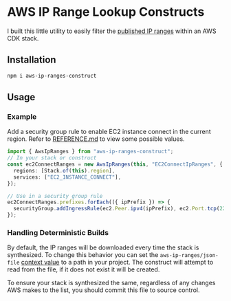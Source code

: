 # AWS IP Range Lookup Constructs

I built this little utility to easily filter the [published IP ranges](https://docs.aws.amazon.com/general/latest/gr/aws-ip-ranges.html) within an AWS CDK stack.

## Installation

```sh
npm i aws-ip-ranges-construct
```

## Usage

### Example

Add a security group rule to enable EC2 instance connect in the current region. Refer to [REFERENCE.md](./REFERENCE.md) to view some possible values.

```typescript
import { AwsIpRanges } from "aws-ip-ranges-construct";
// In your stack or construct
const ec2ConnectRanges = new AwsIpRanges(this, "EC2ConnectIpRanges", {
  regions: [Stack.of(this).region],
  services: ["EC2_INSTANCE_CONNECT"],
});

// Use in a security group rule
ec2ConnectRanges.prefixes.forEach(({ ipPrefix }) => {
  securityGroup.addIngressRule(ec2.Peer.ipv4(ipPrefix), ec2.Port.tcp(22));
});
```

### Handling Deterministic Builds

By default, the IP ranges will be downloaded every time the stack is synthesized. To change this behavior you can set the `aws-ip-ranges/json-file` [context value](https://docs.aws.amazon.com/cdk/v2/guide/context.html) to a path in your project. The construct will attempt to read from the file, if it does not exist it will be created.

To ensure your stack is synthesized the same, regardless of any changes AWS makes to the list, you should commit this file to source control.
